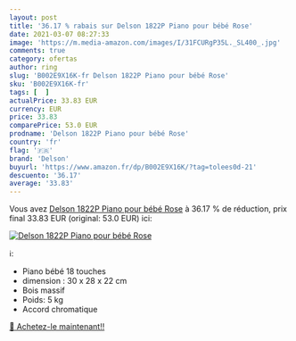 ```yaml
---
layout: post
title: '36.17 % rabais sur Delson 1822P Piano pour bébé Rose'
date: 2021-03-07 08:27:33
image: 'https://m.media-amazon.com/images/I/31FCURgP35L._SL400_.jpg'
comments: true
category: ofertas
author: ring
slug: 'B002E9X16K-fr Delson 1822P Piano pour bébé Rose'
sku: 'B002E9X16K-fr'
tags: [  ]
actualPrice: 33.83 EUR
currency: EUR
price: 33.83
comparePrice: 53.0 EUR
prodname: 'Delson 1822P Piano pour bébé Rose'
country: 'fr'
flag: '🇫🇷'
brand: 'Delson'
buyurl: 'https://www.amazon.fr/dp/B002E9X16K/?tag=tolees0d-21'
descuento: '36.17'
average: '33.83'
---
```


Vous avez [Delson 1822P Piano pour bébé Rose](https://www.amazon.fr/dp/B002E9X16K/?tag=tolees0d-21)  à  36.17 % de réduction, prix final  33.83 EUR (original: 53.0 EUR) ici:

[![Delson 1822P Piano pour bébé Rose](https://m.media-amazon.com/images/I/31FCURgP35L._SL400_.jpg)](https://www.amazon.fr/dp/B002E9X16K/?tag=tolees0d-21)

ℹ️:

- Piano bébé 18 touches
- dimension : 30 x 28 x 22 cm
- Bois massif
- Poids: 5 kg
- Accord chromatique

[🛒 Achetez-le maintenant!!](https://www.amazon.fr/dp/B002E9X16K/?tag=tolees0d-21)
